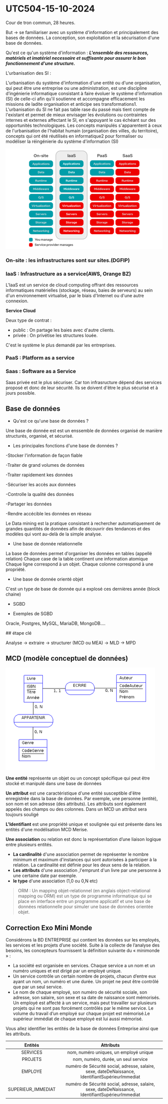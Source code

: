 # UTC504-15-10-2024

Cour de tron commun, 28 heures.

But -> se familiariser avec un système d'information et principalement des bases de données.
La conception, son exploitation et la sécurisation d'une base de données.

Qu'est ce qu'un système d'information :
***L'ensemble des ressources, matériels et imatériel necessaire et suffisante pour assurer le bon fonctionnement d'une structure.***

L'urbanisation des SI :

L'urbanisation du système d'information d'une entité ou d'une organisation, qui peut être une entreprise ou une administration, est une discipline d’ingénierie informatique consistant à faire évoluer le système d'information (SI) de celle-ci afin qu'il soutienne et accompagne efficacement les missions de ladite organisation et anticipe ses transformations1. L'urbanisation du SI ne fait pas table rase du passé mais tient compte de l'existant et permet de mieux envisager les évolutions ou contraintes internes et externes affectant le SI, en s'appuyant le cas échéant sur des opportunités technologiques. Les concepts manipulés s'apparentent à ceux de l'urbanisation de l'habitat humain (organisation des villes, du territoire), concepts qui ont été réutilisés en informatique2 pour formaliser ou modéliser la réingénierie du système d'information (SI)

![image_diagrame](iaas_focus-paas-saas-diagram.png)


### On-site : les infrastructures sont sur sites.(DGFIP)

### IaaS : Infrastructure as a service(AWS, Orange BZ)
L'IaaS est un service de cloud computing offrant des ressources informatiques matérielles (stockage, réseau, baies de serveurs) au sein d'un environnement virtualisé, par le biais d'Internet ou d'une autre connexion.

**Service Cloud**

Deux type de contrat :
* public : On partage les baies avec d'autre clients.
* privée : On privétise les structures louée.

C'est le système le plus demandé par les entreprises.

### PaaS :  Platform as a service



### Saas :  Software as a Service

Saas privée est le plus sécuriser. Car ton infrasructure dépend des services proposé et donc de leur sécurité. Ils se doivent d'être le plus sécurisé et à jours possible.



## Base de données

* Qu'est ce qu'une base de données ?

Une base de donnée est est un enssemble de données organisé de manière structurés, organisé, et sécurisé.

* Les principales fonctions d'une base de données ?

-Stocker l'information de façon fiable

-Traiter de grand volumes de données 

-Traiter rapidement kes données

-Sécuriser les accès aux données

-Controlle la qualité des données

-Partager les données

-Rendre accécible les données en réseau

Le Data mining est la pratique consistant à rechercher automatiquement de grandes quantités de données afin de découvrir des tendances et des modèles qui vont au-delà de la simple analyse.

* Une base de donnée relationnelle

La base de données permet d'organiser les données en tables (appellé relation)
Chaque case de la table continent une information atomique
Chaque ligne correspond à un objet.
Chaque colonne correspond à une propriété.

* Une base de donnée orienté objet

C'est un type de base de donnée qui a explosé ces dernières année (block chaine)

* SGBD



* Exemples de SGBD

Oracle, Postgres, MySQL, MariaDB, MongoDB....

## étape clé 

Analyse -> extraire -> structurer (MCD ou MEA) -> MLD -> MPD

## MCD (modèle conceptuel de données)

![image](MCD-livres.png)

**Une entité** représente un objet ou un concept spécifique qui peut être stocké et manipulé dans une base de données

**Un attribut** est une caractéristique d'une entité susceptible d'être enregistrée dans la base de données. Par exemple, une personne (entité), son nom et son adresse (des attributs). Les attributs sont également appelés des champs ou des colonnes. Dans un MCD un attribut sera toujours souligé

**L'Identifiant** est une propriété unique et soulignée qui est présente dans les entités d'une modélisation MCD Merise.

**Une association** ou relation est donc la représentation d’une liaison logique entre plusieurs entités.
- **La cardinalité** d'une association permet de représenter le nombre minimum et maximum d'instances qui sont autorisées à participer à la relation. La cardinalité est définie pour les deux sens de la relation.
- **Les attributs** d'une association ,l'emprunt d'un livre par une personne à une certaine date par exemple. 
- **le type** d'une association (1,0 ou 0,N etc)


>ORM : Un mapping objet-relationnel (en anglais object-relational mapping ou ORM) est un type de programme informatique qui se place en interface entre un programme applicatif et une base de données relationnelle pour simuler une base de données orientée objet.

## Correction Exo Mini Monde

Considérons la BD ENTREPRISE qui contient les données sur les employés, les services et les projets d’une société. Suite à la collecte de l’analyse des besoins, les
concepteurs fournissent la définition suivante du « minimonde » :

* La société est organisée en services. Chaque service a un nom et un numéro
uniques et est dirigé par un employé unique.
* Un service contrôle un certain nombre de projets, chacun d’entre eux ayant un nom, un numéro et une durée. Un projet ne peut être contrôlé que par un seul service.
* Le nom de chaque employé, son numéro de sécurité sociale, son adresse, son salaire, son sexe et sa date de naissance sont mémorisés. Un employé est affecté à un service, mais peut travailler sur plusieurs projets qui ne sont pas forcément contrôlés par le même service. Le volume du travail d’un employé sur chaque projet est mémorisé.Le supérieur immédiat de chaque employé est lui aussi mémorisé.

Vous allez identifier les entités de la base de données Entreprise ainsi que les
attributs.

| Entités          | Attributs       |
| :---------------: | :---------------: | 
| SERVICES  |   nom, numéro uniques, un employé unique |
| PROJETS  | nom, numéro, durée, un seul service |
| EMPLOYE  | numéro de Sécurité social, adresse, salaire, sexe, dateDeNaissance, IdentifiantSupérieurImmediat |
| SUPERIEUR_IMMEDIAT |numéro de Sécurité social, adresse, salaire, sexe, dateDeNaissance, IdentifiantSupérieurImmediat |